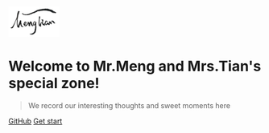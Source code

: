 <img src="logo.png" width="20%" height="20%" />

# **Welcome to Mr.Meng and Mrs.Tian's special zone!**

> We record our interesting thoughts and sweet moments here

[GitHub](https://github.com/FENG-MengLong/FENG-MengLong.github.io)
[Get start](README.md)

